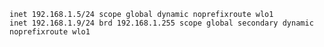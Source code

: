     inet 192.168.1.5/24 scope global dynamic noprefixroute wlo1
    inet 192.168.1.9/24 brd 192.168.1.255 scope global secondary dynamic noprefixroute wlo1
